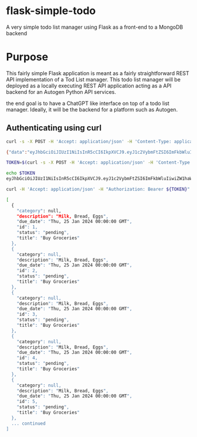 # flask-simple-todo
A very simple todo list manager using Flask as a front-end to a MongoDB backend

# Purpose
This fairly simple Flask application is meant as a fairly straightforward REST API implementation of a Tod List manager.  This todo list manager will be deployed as a locally executing REST API application acting as a API backend for an Autogen Python API services.

the end goal is to have a ChatGPT like interface on top of a todo list manager.  Ideally, it will be the backend for a platform such as Autogen.

## Authenticating using curl

```bash
curl -s -X POST -H 'Accept: application/json' -H 'Content-Type: application/json' --data '{"username":"admin","email":"admin@admin.com","password":"bad_password","rememberMe":false}' http://127.0.0.1:5000/api/auth

{"data":"eyJhbGciOiJIUzI1NiIsInR5cCI6IkpXVCJ9.eyJ1c2VybmFtZSI6ImFkbWluIiwiZW1haWwiOiJhZG1pbkBhZG1pbi5jb20iLCJyb2xlcyI6WyJhZG1pbiIsInVzZXIiXSwiZXhwIjoxNzA1ODA5NjAzLjM0NzU5MX0.YDesh_W0Ur5-H8Fvux3kEOqajDmXjrkM2tXxUdWRdM4","status":200}

```

```bash
TOKEN=$(curl -s -X POST -H 'Accept: application/json' -H 'Content-Type: application/json' --data '{"username":"admin","email":"admin@admin.com","password":"bad_password","rememberMe":false}' http://127.0.0.1:5000/api/auth | jq -r '.data')

echo $TOKEN
eyJhbGciOiJIUzI1NiIsInR5cCI6IkpXVCJ9.eyJ1c2VybmFtZSI6ImFkbWluIiwiZW1haWwiOiJhZG1pbkBhZG1pbi5jb20iLCJyb2xlcyI6WyJhZG1pbiIsInVzZXIiXSwiZXhwIjoxNzA1ODA5NjMyLjE5ODQ0Nn0.J944iZx7lBCQxLWXtUfRKHazYfQAMokPtg3iHjLhOjM

curl -H 'Accept: application/json' -H "Authorization: Bearer ${TOKEN}" http://127.0.0.1:5000/api/todos | jq .

[
  {
    "category": null,
    "description": "Milk, Bread, Eggs",
    "due_date": "Thu, 25 Jan 2024 00:00:00 GMT",
    "id": 1,
    "status": "pending",
    "title": "Buy Groceries"
  },
  {
    "category": null,
    "description": "Milk, Bread, Eggs",
    "due_date": "Thu, 25 Jan 2024 00:00:00 GMT",
    "id": 2,
    "status": "pending",
    "title": "Buy Groceries"
  },
  {
    "category": null,
    "description": "Milk, Bread, Eggs",
    "due_date": "Thu, 25 Jan 2024 00:00:00 GMT",
    "id": 3,
    "status": "pending",
    "title": "Buy Groceries"
  },
  {
    "category": null,
    "description": "Milk, Bread, Eggs",
    "due_date": "Thu, 25 Jan 2024 00:00:00 GMT",
    "id": 4,
    "status": "pending",
    "title": "Buy Groceries"
  },
  {
    "category": null,
    "description": "Milk, Bread, Eggs",
    "due_date": "Thu, 25 Jan 2024 00:00:00 GMT",
    "id": 5,
    "status": "pending",
    "title": "Buy Groceries"
  },
  ... continued
]
```